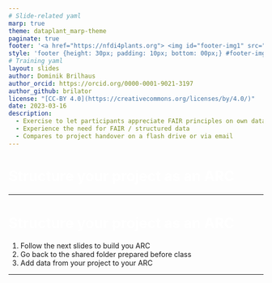 ```yaml
---
# Slide-related yaml
marp: true
theme: dataplant_marp-theme
paginate: true
footer: '<a href="https://nfdi4plants.org"> <img id="footer-img1" src="../../images/_logos/DataPLANT/DataPLANT_logo_square_bg_transparent.svg"></a> <a href="https://creativecommons.org/licenses/by/4.0/"><img id="footer-img2" src="../../images/_logos/CreativeCommons/by.svg"> </a>'
style: 'footer {height: 30px; padding: 10px; bottom: 00px;} #footer-img1 {height: 30px; padding-left: 0px;} #footer-img2 {height: 20px; padding-left: 20px; opacity: 0.5;}'
# Training yaml
layout: slides
author: Dominik Brilhaus
author_orcid: https://orcid.org/0000-0001-9021-3197
author_github: brilator
license: "[CC-BY 4.0](https://creativecommons.org/licenses/by/4.0/)"
date: 2023-03-16
description: 
  - Exercise to let participants appreciate FAIR principles on own data
  - Experience the need for FAIR / structured data
  - Compares to project handover on a flash drive or via email
---
```


# Structure your project as an ARC

<style scoped>
h1{
  color: white;
}
section {
  text-align: center;
  background-color: #c21f3a;
}
section::after {
  display: none;
}
footer {
  display: none;
}
</style>

<!-- Source to slide(s) -->
<!-- ../../bricks/exercise_FAIRProject_ARC-title.md -->


---

# Structure your project as an ARC

1. Follow the next slides to build you ARC
1. Go back to the shared folder prepared before class
1. Add data from your project to your ARC

<!-- Source to slide(s) -->
<!-- ../../bricks/exercise_FAIRProject_ARC-assignment.md -->


---
